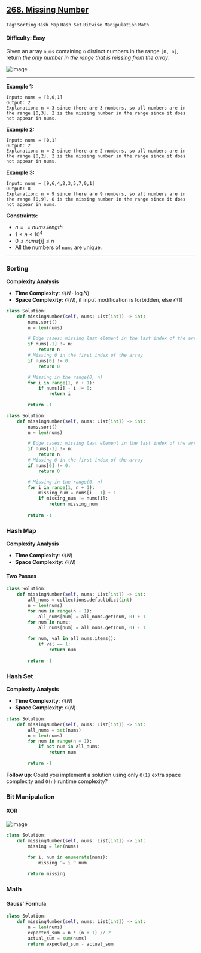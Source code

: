## [268. Missing Number](https://leetcode.com/problems/missing-number)

```Tag```: ```Sorting``` ```Hash Map``` ```Hash Set``` ```Bitwise Manipulation``` ```Math```

#### Difficulty: Easy

Given an array ```nums``` containing ```n``` distinct numbers in the range ```[0, n]```, return _the only number in the range that is missing from the array_.

![image](https://github.com/quananhle/Python/assets/35042430/75a51eba-d6dc-46e3-b179-e0238e8158eb)

---

__Example 1:__
```
Input: nums = [3,0,1]
Output: 2
Explanation: n = 3 since there are 3 numbers, so all numbers are in the range [0,3]. 2 is the missing number in the range since it does not appear in nums.
```

__Example 2:__
```
Input: nums = [0,1]
Output: 2
Explanation: n = 2 since there are 2 numbers, so all numbers are in the range [0,2]. 2 is the missing number in the range since it does not appear in nums.
```

__Example 3:__
```
Input: nums = [9,6,4,2,3,5,7,0,1]
Output: 8
Explanation: n = 9 since there are 9 numbers, so all numbers are in the range [0,9]. 8 is the missing number in the range since it does not appear in nums.
```

__Constraints:__

- $n == nums.length$
- $1 \le n \le 10^4$
- $0 \le nums[i] \le n$
- All the numbers of ```nums``` are unique.

---

### Sorting

__Complexity Analysis__

- __Time Complexity__: $\mathcal{O}(N \cdot \log{}N)$
- __Space Complexity__: $\mathcal{O}(N)$, if input modification is forbidden, else $\mathcal{O}(1)$

```Python
class Solution:
    def missingNumber(self, nums: List[int]) -> int:
        nums.sort()
        n = len(nums)

        # Edge cases: missing last element in the last index of the array
        if nums[-1] != n:
            return n
        # Missing 0 in the first index of the array
        if nums[0] != 0:
            return 0

        # Missing in the range(0, n)
        for i in range(1, n + 1):
            if nums[i] - i != 0:
                return i
        
        return -1
```

```Python
class Solution:
    def missingNumber(self, nums: List[int]) -> int:
        nums.sort()
        n = len(nums)

        # Edge cases: missing last element in the last index of the array
        if nums[-1] != n:
            return n
        # Missing 0 in the first index of the array
        if nums[0] != 0:
            return 0

        # Missing in the range(0, n)
        for i in range(1, n + 1):
            missing_num = nums[i - 1] + 1
            if missing_num != nums[i]:
                return missing_num
        
        return -1
```

### Hash Map

__Complexity Analysis__

- __Time Complexity__: $\mathcal{O}(N)$
- __Space Complexity__: $\mathcal{O}(N)$

#### Two Passes

```Python
class Solution:
    def missingNumber(self, nums: List[int]) -> int:
        all_nums = collections.defaultdict(int)
        n = len(nums)
        for num in range(n + 1):
            all_nums[num] = all_nums.get(num, 0) + 1
        for num in nums:
            all_nums[num] = all_nums.get(num, 0) - 1

        for num, val in all_nums.items():
            if val == 1:
                return num
        
        return -1
```

### Hash Set

__Complexity Analysis__

- __Time Complexity__: $\mathcal{O}(N)$
- __Space Complexity__: $\mathcal{O}(N)$

```Python
class Solution:
    def missingNumber(self, nums: List[int]) -> int:
        all_nums = set(nums)
        n = len(nums)
        for num in range(n + 1):
            if not num in all_nums:
                return num
        
        return -1
```

__Follow up__: Could you implement a solution using only ```O(1)``` extra space complexity and ```O(n)``` runtime complexity?

### Bit Manipulation

#### XOR

![image](https://github.com/quananhle/Python/assets/35042430/abde9a9c-ddfc-409c-bc09-48d4cc1dcaea)

```Python
class Solution:
    def missingNumber(self, nums: List[int]) -> int:
        missing = len(nums)

        for i, num in enumerate(nums):
            missing ^= i ^ num
        
        return missing
```

### Math

#### Gauss' Formula

```Python
class Solution:
    def missingNumber(self, nums: List[int]) -> int:
        n = len(nums)
        expected_sum = n * (n + 1) // 2
        actual_sum = sum(nums)
        return expected_sum - actual_sum
```

